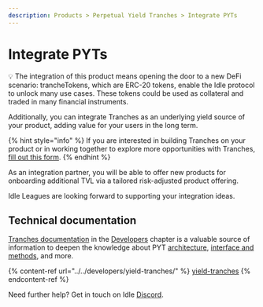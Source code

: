```yaml
---
description: Products > Perpetual Yield Tranches > Integrate PYTs
---
```


# Integrate PYTs

💡 The integration of this product means opening the door to a new DeFi scenario: trancheTokens, which are ERC-20 tokens, enable the Idle protocol to unlock many use cases. These tokens could be used as collateral and traded in many financial instruments.

Additionally, you can integrate Tranches as an underlying yield source of your product, adding value for your users in the long term.

{% hint style="info" %}
If you are interested in building Tranches on your product or in working together to explore more opportunities with Tranches, [fill out this form](https://idlefinance.typeform.com/to/PUC7nO).
{% endhint %}

As an integration partner, you will be able to offer new products for onboarding additional TVL via a tailored risk-adjusted product offering.

Idle Leagues are looking forward to supporting your integration ideas.

## Technical documentation

[Tranches documentation](../../developers/yield-tranches/) in the [Developers](broken-reference) chapter is a valuable source of information to deepen the knowledge about PYT [architecture](../../developers/yield-tranches/architecture.md), [interface and methods](../../developers/yield-tranches/methods/), and more.

{% content-ref url="../../developers/yield-tranches/" %}
[yield-tranches](../../developers/yield-tranches/)
{% endcontent-ref %}



Need further help? Get in touch on Idle [Discord](https://discord.com/invite/mpySAJp).
